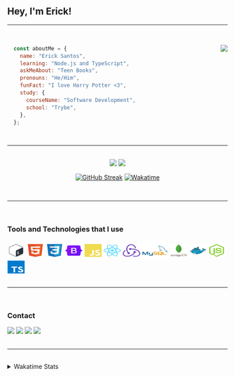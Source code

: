 ## Hey, I'm Erick!

---
</br>
<div align="center">
  <img height="200px" align="right" style="margin-left:30px;" src="https://media.tumblr.com/tumblr_m4vjobYRbG1qj3ir1.gif" />
  <div align="left" style="display: inline_block" markdown="1">
    
```js
  const aboutMe = {
    name: "Erick Santos",
    learning: "Node.js and TypeScript",
    askMeAbout: "Teen Books",
    pronouns: "He/Him",
    funFact: "I love Harry Potter <3",
    study: {
      courseName: "Software Development",
      school: "Trybe",
    },
  };
```
    
  </div>
</div>
</br>

---

</br>
<div align="center">
  <img height="180em" src="https://github-readme-stats.vercel.app/api?username=erick-ol&show_icons=true&theme=dracula&include_all_commits=true&count_private=true&icon_color=2FC18C&title_color=2FC18C&bg_color=1A1D21"/>
  <img height="180em" src="https://github-readme-stats.vercel.app/api/top-langs/?username=erick-ol&layout=compact&langs_count=7&theme=dracula&title_color=2FC18C&bg_color=1A1D21"/>
      
  [![GitHub Streak](https://github-readme-streak-stats.herokuapp.com/?user=erick-ol&theme=dark&fire=2FC18C&ring=2FC18C&background=1A1D21&currStreakLabel=2FC18C)](https://git.io/streak-stats)
  [![Wakatime](https://github-readme-stats.vercel.app/api/wakatime?username=erick_ol&layout=compact&theme=dracula&title_color=2FC18C&bg_color=1A1D21)](https://wakatime.com/@erick_ol)
      
</div>
</br>

---

</br>

### Tools and Technologies that I use

<div>
  <img align="center" alt="bash" height="30" width="40" src="https://raw.githubusercontent.com/devicons/devicon/master/icons/bash/bash-original.svg">
  <img align="center" alt="HTML" height="30" width="40" src="https://raw.githubusercontent.com/devicons/devicon/master/icons/html5/html5-original.svg">
  <img align="center" alt="CSS" height="30" width="40" src="https://raw.githubusercontent.com/devicons/devicon/master/icons/css3/css3-original.svg">
  <img align="center" alt="bootstrap" height="30" width="40" src="https://raw.githubusercontent.com/devicons/devicon/master/icons/bootstrap/bootstrap-original.svg">
  <img align="center" alt="Js" height="30" width="40" src="https://raw.githubusercontent.com/devicons/devicon/master/icons/javascript/javascript-plain.svg">
  <img align="center" alt="React" height="30" width="40" src="https://raw.githubusercontent.com/devicons/devicon/master/icons/react/react-original.svg">
  <img align="center" alt="redux" height="30" width="40" src="https://raw.githubusercontent.com/devicons/devicon/master/icons/redux/redux-original.svg">
  <img align="center" alt="mysql" height="45" width="60" src="https://raw.githubusercontent.com/devicons/devicon/master/icons/mysql/mysql-original-wordmark.svg">
  <img align="center" alt="mongodb" height="30" width="40" src="https://raw.githubusercontent.com/devicons/devicon/master/icons/mongodb/mongodb-original-wordmark.svg">
  <img align="center" alt="Docker" height="30" width="40" src="https://raw.githubusercontent.com/devicons/devicon/master/icons/docker/docker-original.svg">
  <img align="center" alt="Node.js" height="30" width="40" src="https://raw.githubusercontent.com/devicons/devicon/master/icons/nodejs/nodejs-original.svg">
  <img align="center" alt="TypeScript.js" height="30" width="40" src="https://raw.githubusercontent.com/devicons/devicon/master/icons/typescript/typescript-original.svg">
</div>
</br>

---

</br>

### Contact

<div>
  <a href="https://www.linkedin.com/in/erickosantos/" target="_blank"><img src="https://img.shields.io/badge/-LinkedIn-%230077B5?style=for-the-badge&logo=linkedin&logoColor=white" target="_blank"></a> 
  <a href = "mailto:erickosantos.dev@gmail.com"><img src="https://img.shields.io/badge/-Gmail-%23333?style=for-the-badge&logo=gmail&logoColor=white" target="_blank"></a>
  <a href="https://instagram.com/rick.ods" target="_blank"><img src="https://img.shields.io/badge/-Instagram-%23E4405F?style=for-the-badge&logo=instagram&logoColor=white" target="_blank"></a>
 <a href="https://discord.com/users/692041528415223898" target="_blank"><img src="https://img.shields.io/badge/Discord-7289DA?style=for-the-badge&logo=discord&logoColor=white" target="_blank"></a> 
  
</div>
</br>

---

</br>

<details>
  <summary>Wakatime Stats</summary>
<br>
      
<!--START_SECTION:waka-->
![Code Time](http://img.shields.io/badge/Code%20Time-590%20hrs%2031%20mins-blue)

![Profile Views](http://img.shields.io/badge/Profile%20Views-0-blue)

**🐱 My GitHub Data** 

> 🏆 948 Contributions in the Year 2022
 > 
> 📦 225.9 kB Used in GitHub's Storage 
 > 
> 💼 Opted to Hire
 > 
> 📜 48 Public Repositories 
 > 
> 🔑 4 Private Repositories  
 > 
**I'm an Early 🐤** 

```text
🌞 Morning    95 commits     ██░░░░░░░░░░░░░░░░░░░░░░░   8.32% 
🌆 Daytime    619 commits    █████████████░░░░░░░░░░░░   54.2% 
🌃 Evening    420 commits    █████████░░░░░░░░░░░░░░░░   36.78% 
🌙 Night      8 commits      ░░░░░░░░░░░░░░░░░░░░░░░░░   0.7%

```
📅 **I'm Most Productive on Monday** 

```text
Monday       275 commits    ██████░░░░░░░░░░░░░░░░░░░   24.08% 
Tuesday      238 commits    █████░░░░░░░░░░░░░░░░░░░░   20.84% 
Wednesday    218 commits    ████░░░░░░░░░░░░░░░░░░░░░   19.09% 
Thursday     154 commits    ███░░░░░░░░░░░░░░░░░░░░░░   13.49% 
Friday       106 commits    ██░░░░░░░░░░░░░░░░░░░░░░░   9.28% 
Saturday     74 commits     █░░░░░░░░░░░░░░░░░░░░░░░░   6.48% 
Sunday       77 commits     █░░░░░░░░░░░░░░░░░░░░░░░░   6.74%

```


📊 **This Week I Spent My Time On** 

```text
⌚︎ Time Zone: America/Sao_Paulo

💬 Programming Languages: 
TypeScript               11 hrs 39 mins      ██████████████████░░░░░░░   72.22% 
Ruby                     2 hrs 51 mins       ████░░░░░░░░░░░░░░░░░░░░░   17.73% 
Bash                     46 mins             █░░░░░░░░░░░░░░░░░░░░░░░░   4.76% 
JSON                     33 mins             ░░░░░░░░░░░░░░░░░░░░░░░░░   3.46% 
CSS                      11 mins             ░░░░░░░░░░░░░░░░░░░░░░░░░   1.23%

🔥 Editors: 
VS Code                  16 hrs 8 mins       █████████████████████████   100.0%

🐱‍💻 Projects: 
yuri-extension           7 hrs 10 mins       ███████████░░░░░░░░░░░░░░   44.44% 
yuri                     6 hrs 58 mins       ██████████░░░░░░░░░░░░░░░   43.21% 
yuri-cliente             52 mins             █░░░░░░░░░░░░░░░░░░░░░░░░   5.38% 
yuri-candidato           34 mins             █░░░░░░░░░░░░░░░░░░░░░░░░   3.59% 
startfuture-frontend     32 mins             ░░░░░░░░░░░░░░░░░░░░░░░░░   3.38%

💻 Operating System: 
WSL                      16 hrs 8 mins       █████████████████████████   100.0%

```

**I Mostly Code in JavaScript** 

```text
JavaScript               33 repos            ███████████████░░░░░░░░░░   63.46% 
TypeScript               5 repos             ██░░░░░░░░░░░░░░░░░░░░░░░   9.62% 
PHP                      4 repos             ██░░░░░░░░░░░░░░░░░░░░░░░   7.69% 
CSS                      3 repos             █░░░░░░░░░░░░░░░░░░░░░░░░   5.77% 
HTML                     3 repos             █░░░░░░░░░░░░░░░░░░░░░░░░   5.77%

```


**Timeline**

![Chart not found](https://raw.githubusercontent.com/erick-ol/erick-ol/main/charts/bar_graph.png) 


 Last Updated on 02/09/2022 18:50:38 UTC
<!--END_SECTION:waka--> 
</details>
